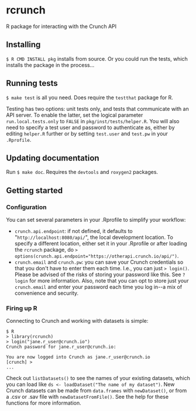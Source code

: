 # rcrunch

R package for interacting with the Crunch API

## Installing

`$ R CMD INSTALL pkg` installs from source. Or you could run the tests, which installs the package in the process...

## Running tests

`$ make test` is all you need. Does require the `testthat` package for R. 

Testing has two options: unit tests only, and tests that communicate with an API server. To enable the latter, set the logical parameter `run.local.tests.only` to `FALSE` in `pkg/inst/tests/helper.R`. You will also need to specify a test user and password to authenticate as, either by editing `helper.R` further or by setting `test.user` and `test.pw` in your `.Rprofile`.

## Updating documentation

Run `$ make doc`. Requires the `devtools` and `roxygen2` packages.

## Getting started

### Configuration

You can set several parameters in your .Rprofile to simplify your workflow:

* `crunch.api.endpoint`: if not defined, it defaults to "`http://localhost:8080/api/`", the local development location. To specify a different location, either set it in your .Rprofile or after loading the `rcrunch` package, do `> options(crunch.api.endpoint="https://otherapi.crunch.io/api/")`.
* `crunch.email` and `crunch.pw`: you can save your Crunch credentials so that you don't have to enter them each time. I.e., you can just `> login()`. Please be advised of the risks of storing your password like this. See `?login` for more information. Also, note that you can opt to store just your `crunch.email` and enter your password each time you log in--a mix of convenience and security.

### Firing up R

Connecting to Crunch and working with datasets is simple:

    $ R
    > library(rcrunch)
    > login("jane.r_user@crunch.io")
    Crunch password for jane.r_user@crunch.io: 
    
    You are now logged into Crunch as jane.r_user@crunch.io
    [crunch] > 
    ...

Check out `listDatasets()` to see the names of your existing datasets, which you can load like `ds <- loadDataset("The name of my dataset")`. New Crunch datasets can be made from `data.frames` with `newDataset()`, or from a .csv or .sav file with `newDatasetFromFile()`. See the help for these functions for more information.